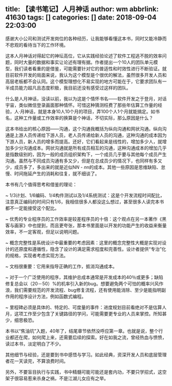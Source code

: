 title: 【读书笔记】人月神话
author: wm
abbrlink: 41630
tags: []
categories: []
date: 2018-09-04 22:03:00
---
感谢大小公司和测试开发岗位的各种经历，让我能够看懂这本书，同时又能冷静而不悲观的看待当下的工作环境。



这本人月神话对得起它的神坛高位，它从实践经验论述了软件工程逃不脱的效率问题，同时大量的数据和事实让论述有理有据。作者提出一个10人的团队单元模型，我们读者看重的是借鉴，可能需要针对它的普适性和时效性进行不断验证。就目前软件开发的局面来说，我认为这个模型是个很优的解法，虽然很多开发人员和高层老板都不会认同。这个模型理想化不易实现的地方可能在于，它要求团队有一半成员能力超凡且态度积极，我目前还没有感受过这样的团队。

什么是人月神话，没读以前，我以为这是个情怀书名——软件开发之于登月，对话宇宙，类似微信登录画面那种情怀。可惜这种猜测枉费了那些年估算工作量的经验，人·月神话，就是本身10人10个月的项目，弄100个人1个月就能搞定。如书名，这种工作量或工作效率的换算是个神话，不切实际，那么原因是什么？

这本书给出的核心原因——沟通，这个沟通我概括为纵向沟通和网状沟通。纵向沟通是上游人员传递给下游人员，老人员传递给新人员的沟通，这种沟通的成本因为下游人员，新人员的增多而提高。还好，它们看起来是线性的，增加多少人，就增加多少分沟通成本。网状沟通就是所有成员相互的沟通，这种沟通成本的增加几乎是指数级别的，因为一般的成员组织架构下，一个成员几乎要与其他每个成员产生沟通。虽然与不同成员沟通有多又少，但是在总成员少的情况下，也同样有多又少，成员多了，多出来的就是近似N*N - n*n的成本。其他一些原因是思维缺陷、怠慢、时间拖延产生的消耗和往复，就不细谈了。



本书有几个值得思考和借鉴的理论：

~ 1/3计划、1/6编码、1/4构件测试以及1/4系统测试：这是个开发流程时间配比，注意真正编码的时间只有1/6，我相信很多人都没这么想过，甚至很多人读完本书都不一定能接受这个配比。

~ 优秀的专业程序员的工作效率是较差程序员的十倍：这个观点在另一本著作《黑客与画家》中也提到，而且更夸张，那本书里面是以开发的功能产生的收益来衡量效率，不一定客观，但足以说明问题。

~ 概念完整性是系统设计中最重要的考虑因素：这里的概念完整性大概是实现对设计的还原度和遵循性，隐含了设计的满足需求程度和完善性。设计者提供“专治”化的规格，实现者考虑实现方法。

~ 文档很重要：它用来指导正确的工作，抵消沟通成本。

~ 对于一个广泛使用的程序，其维护总成本通常是开发成本的40％或更多；缺陷修复总会以（20－50）%的机率引入新的bug。想要避免两个可怕的概率兴风作浪，我们需要规范的开发流程、bug修复流程，还有使用能消除、至少是能指明副作用的程序设计方法，例如函数式编程。

~ 里程碑必须是具体的、特定的、可度量的事件：进度规划目前看绝对不是估算人月，这项工作至少包含了关键路径的学问，可能需要更专业的人员来掌控。所知甚少，细思极恐。



本书以“焦油坑”入题，40年了，结尾章节依然没呼应第一章。也就是说，整个行业都还在爬，如何爬上来，还需要后续的探索。好在如我之流，曾经热血与愤愤，读过本书，淡定明白了不少。

其他细节与经验，还是要到书中感悟与学习。如此经典，资深开发人员和底层管理者花一天读完，不算浪费时间。

另外，不要盲目执行与实践，书中精髓可能可能还是套内功，不要只学招式，这空架子很容易惹来杀身之祸，不是江湖儿女应有之举。